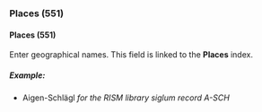 ### Places (551)

#### Places (551)
Enter geographical names. This field is linked to the **Places** index.

##### Example:
- Aigen-Schlägl _for the RISM library siglum record A-SCH_
